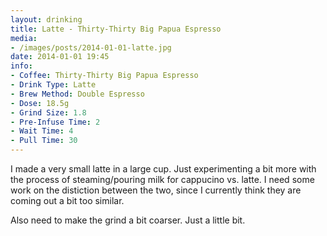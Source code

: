 ```yaml
---
layout: drinking
title: Latte - Thirty-Thirty Big Papua Espresso
media:
- /images/posts/2014-01-01-latte.jpg
date: 2014-01-01 19:45
info:
- Coffee: Thirty-Thirty Big Papua Espresso
- Drink Type: Latte
- Brew Method: Double Espresso
- Dose: 18.5g
- Grind Size: 1.8
- Pre-Infuse Time: 2
- Wait Time: 4
- Pull Time: 30
---
```


I made a very small latte in a large cup. Just experimenting a bit
more with the process of steaming/pouring milk for cappucino
vs. latte. I need some work on the distiction between the two, since I
currently think they are coming out a bit too similar.

Also need to make the grind a bit coarser. Just a little bit.
